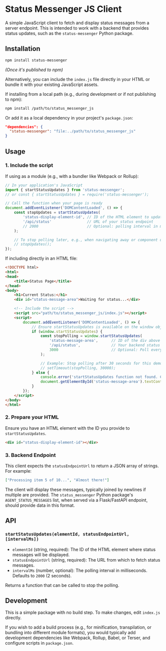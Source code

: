 # Status Messenger JS Client

A simple JavaScript client to fetch and display status messages from a server endpoint. This is intended to work with a backend that provides status updates, such as the `status-messenger` Python package.

## Installation

```bash
npm install status-messenger
```
*(Once it's published to npm)*

Alternatively, you can include the `index.js` file directly in your HTML or bundle it with your existing JavaScript assets.

If installing from a local path (e.g., during development or if not publishing to npm):
```bash
npm install /path/to/status_messenger_js 
```
Or add it as a local dependency in your project's `package.json`:
```json
"dependencies": {
  "status-messenger": "file:../path/to/status_messenger_js"
}
```

## Usage

### 1. Include the script

If using as a module (e.g., with a bundler like Webpack or Rollup):
```javascript
// In your application's JavaScript
import { startStatusUpdates } from 'status-messenger';
// or const { startStatusUpdates } = require('status-messenger');

// Call the function when your page is ready
document.addEventListener('DOMContentLoaded', () => {
    const stopUpdates = startStatusUpdates(
        'status-display-element-id', // ID of the HTML element to update
        '/api/status'                // URL of your status endpoint
        // 2000                      // Optional: polling interval in ms (default: 2000)
    );

    // To stop polling later, e.g., when navigating away or component unmounts:
    // stopUpdates();
});
```

If including directly in an HTML file:
```html
<!DOCTYPE html>
<html>
<head>
    <title>Status Page</title>
</head>
<body>
    <h1>Current Status:</h1>
    <div id="status-message-area">Waiting for status...</div>

    <!-- Include the script -->
    <script src="path/to/status_messenger_js/index.js"></script>
    <script>
        document.addEventListener('DOMContentLoaded', () => {
            // Ensure startStatusUpdates is available on the window object
            if (window.startStatusUpdates) {
                const stopPolling = window.startStatusUpdates(
                    'status-message-area',      // ID of the div above
                    '/api/status',              // Your backend status endpoint
                    3000                        // Optional: Poll every 3 seconds
                );

                // Example: Stop polling after 30 seconds for this demo
                // setTimeout(stopPolling, 30000);
            } else {
                console.error('startStatusUpdates function not found. Check script path.');
                document.getElementById('status-message-area').textContent = 'Error: Status script not loaded.';
            }
        });
    </script>
</body>
</html>
```

### 2. Prepare your HTML

Ensure you have an HTML element with the ID you provide to `startStatusUpdates`.
```html
<div id="status-display-element-id"></div>
```

### 3. Backend Endpoint

This client expects the `statusEndpointUrl` to return a JSON array of strings. For example:
```json
["Processing item 5 of 10...", "Almost there!"]
```
The client will display these messages, typically joined by newlines if multiple are provided. The `status_messenger` Python package's `AGENT_STATUS_MESSAGES` list, when served via a Flask/FastAPI endpoint, should provide data in this format.

## API

### `startStatusUpdates(elementId, statusEndpointUrl, [intervalMs])`

-   `elementId` (string, required): The ID of the HTML element where status messages will be displayed.
-   `statusEndpointUrl` (string, required): The URL from which to fetch status messages.
-   `intervalMs` (number, optional): The polling interval in milliseconds. Defaults to `2000` (2 seconds).

Returns a function that can be called to stop the polling.

## Development

This is a simple package with no build step. To make changes, edit `index.js` directly.

If you wish to add a build process (e.g., for minification, transpilation, or bundling into different module formats), you would typically add development dependencies like Webpack, Rollup, Babel, or Terser, and configure scripts in `package.json`.
